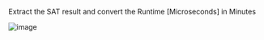 Extract the SAT result and convert the Runtime [Microseconds] in Minutes

![image](https://github.com/glauc0/ABAP-Repository/assets/83501024/dec0bcb8-884f-47fb-a0e1-fdd15236b420)
